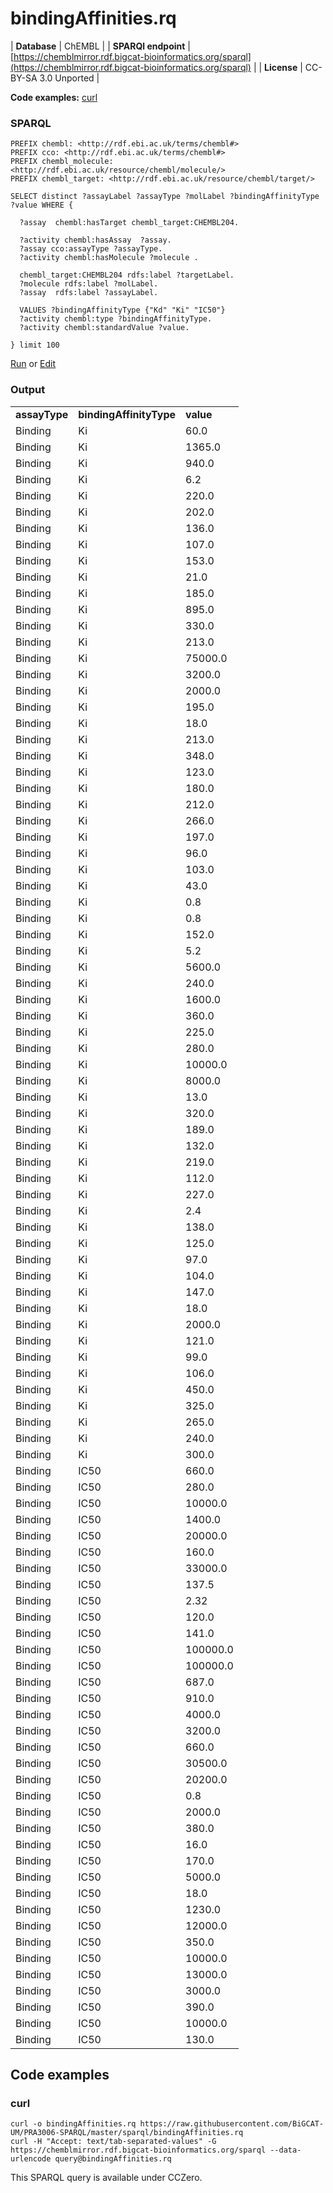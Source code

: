 # bindingAffinities.rq

| **Database** | ChEMBL |
| **SPARQl endpoint** | [https://chemblmirror.rdf.bigcat-bioinformatics.org/sparql](https://chemblmirror.rdf.bigcat-bioinformatics.org/sparql) |
| **License** | CC-BY-SA 3.0 Unported |

**Code examples:** [curl](#curl)

### SPARQL

```sparql
PREFIX chembl: <http://rdf.ebi.ac.uk/terms/chembl#>
PREFIX cco: <http://rdf.ebi.ac.uk/terms/chembl#>
PREFIX chembl_molecule: <http://rdf.ebi.ac.uk/resource/chembl/molecule/>
PREFIX chembl_target: <http://rdf.ebi.ac.uk/resource/chembl/target/>

SELECT distinct ?assayLabel ?assayType ?molLabel ?bindingAffinityType ?value WHERE {

  ?assay  chembl:hasTarget chembl_target:CHEMBL204.
  
  ?activity chembl:hasAssay  ?assay.
  ?assay cco:assayType ?assayType.
  ?activity chembl:hasMolecule ?molecule .

  chembl_target:CHEMBL204 rdfs:label ?targetLabel.
  ?molecule rdfs:label ?molLabel.
  ?assay  rdfs:label ?assayLabel.

  VALUES ?bindingAffinityType {"Kd" "Ki" "IC50"}
  ?activity chembl:type ?bindingAffinityType.
  ?activity chembl:standardValue ?value.

} limit 100
```

[Run](https://chemblmirror.rdf.bigcat-bioinformatics.org/sparql/?query=PREFIX%20chembl%3A%20%3Chttp%3A%2F%2Frdf.ebi.ac.uk%2Fterms%2Fchembl%23%3E%0APREFIX%20cco%3A%20%3Chttp%3A%2F%2Frdf.ebi.ac.uk%2Fterms%2Fchembl%23%3E%0APREFIX%20chembl_molecule%3A%20%3Chttp%3A%2F%2Frdf.ebi.ac.uk%2Fresource%2Fchembl%2Fmolecule%2F%3E%0APREFIX%20chembl_target%3A%20%3Chttp%3A%2F%2Frdf.ebi.ac.uk%2Fresource%2Fchembl%2Ftarget%2F%3E%0A%0ASELECT%20distinct%20%3FassayLabel%20%3FassayType%20%3FmolLabel%20%3FbindingAffinityType%20%3Fvalue%20WHERE%20%7B%0A%0A%20%20%3Fassay%20%20chembl%3AhasTarget%20chembl_target%3ACHEMBL204.%0A%20%20%0A%20%20%3Factivity%20chembl%3AhasAssay%20%20%3Fassay.%0A%20%20%3Fassay%20cco%3AassayType%20%3FassayType.%0A%20%20%3Factivity%20chembl%3AhasMolecule%20%3Fmolecule%20.%0A%0A%20%20chembl_target%3ACHEMBL204%20rdfs%3Alabel%20%3FtargetLabel.%0A%20%20%3Fmolecule%20rdfs%3Alabel%20%3FmolLabel.%0A%20%20%3Fassay%20%20rdfs%3Alabel%20%3FassayLabel.%0A%0A%20%20VALUES%20%3FbindingAffinityType%20%7B%22Kd%22%20%22Ki%22%20%22IC50%22%7D%0A%20%20%3Factivity%20chembl%3Atype%20%3FbindingAffinityType.%0A%20%20%3Factivity%20chembl%3AstandardValue%20%3Fvalue.%0A%0A%7D%20limit%20100%0A) or [Edit](https://chemblmirror.rdf.bigcat-bioinformatics.org/?q=PREFIX%20chembl%3A%20%3Chttp%3A%2F%2Frdf.ebi.ac.uk%2Fterms%2Fchembl%23%3E%0APREFIX%20cco%3A%20%3Chttp%3A%2F%2Frdf.ebi.ac.uk%2Fterms%2Fchembl%23%3E%0APREFIX%20chembl_molecule%3A%20%3Chttp%3A%2F%2Frdf.ebi.ac.uk%2Fresource%2Fchembl%2Fmolecule%2F%3E%0APREFIX%20chembl_target%3A%20%3Chttp%3A%2F%2Frdf.ebi.ac.uk%2Fresource%2Fchembl%2Ftarget%2F%3E%0A%0ASELECT%20distinct%20%3FassayLabel%20%3FassayType%20%3FmolLabel%20%3FbindingAffinityType%20%3Fvalue%20WHERE%20%7B%0A%0A%20%20%3Fassay%20%20chembl%3AhasTarget%20chembl_target%3ACHEMBL204.%0A%20%20%0A%20%20%3Factivity%20chembl%3AhasAssay%20%20%3Fassay.%0A%20%20%3Fassay%20cco%3AassayType%20%3FassayType.%0A%20%20%3Factivity%20chembl%3AhasMolecule%20%3Fmolecule%20.%0A%0A%20%20chembl_target%3ACHEMBL204%20rdfs%3Alabel%20%3FtargetLabel.%0A%20%20%3Fmolecule%20rdfs%3Alabel%20%3FmolLabel.%0A%20%20%3Fassay%20%20rdfs%3Alabel%20%3FassayLabel.%0A%0A%20%20VALUES%20%3FbindingAffinityType%20%7B%22Kd%22%20%22Ki%22%20%22IC50%22%7D%0A%20%20%3Factivity%20chembl%3Atype%20%3FbindingAffinityType.%0A%20%20%3Factivity%20chembl%3AstandardValue%20%3Fvalue.%0A%0A%7D%20limit%20100%0A)



### Output

<!-- https://chemblmirror.rdf.bigcat-bioinformatics.org/sparql -->
<table>
  <tr>
    <td><b>assayType</b></td>
    <td><b>bindingAffinityType</b></td>
    <td><b>value</b></td>
  </tr>
  <tr>
    <td>Binding</td>
    <td>Ki</td>
    <td>60.0</td>
  </tr>
  <tr>
    <td>Binding</td>
    <td>Ki</td>
    <td>1365.0</td>
  </tr>
  <tr>
    <td>Binding</td>
    <td>Ki</td>
    <td>940.0</td>
  </tr>
  <tr>
    <td>Binding</td>
    <td>Ki</td>
    <td>6.2</td>
  </tr>
  <tr>
    <td>Binding</td>
    <td>Ki</td>
    <td>220.0</td>
  </tr>
  <tr>
    <td>Binding</td>
    <td>Ki</td>
    <td>202.0</td>
  </tr>
  <tr>
    <td>Binding</td>
    <td>Ki</td>
    <td>136.0</td>
  </tr>
  <tr>
    <td>Binding</td>
    <td>Ki</td>
    <td>107.0</td>
  </tr>
  <tr>
    <td>Binding</td>
    <td>Ki</td>
    <td>153.0</td>
  </tr>
  <tr>
    <td>Binding</td>
    <td>Ki</td>
    <td>21.0</td>
  </tr>
  <tr>
    <td>Binding</td>
    <td>Ki</td>
    <td>185.0</td>
  </tr>
  <tr>
    <td>Binding</td>
    <td>Ki</td>
    <td>895.0</td>
  </tr>
  <tr>
    <td>Binding</td>
    <td>Ki</td>
    <td>330.0</td>
  </tr>
  <tr>
    <td>Binding</td>
    <td>Ki</td>
    <td>213.0</td>
  </tr>
  <tr>
    <td>Binding</td>
    <td>Ki</td>
    <td>75000.0</td>
  </tr>
  <tr>
    <td>Binding</td>
    <td>Ki</td>
    <td>3200.0</td>
  </tr>
  <tr>
    <td>Binding</td>
    <td>Ki</td>
    <td>2000.0</td>
  </tr>
  <tr>
    <td>Binding</td>
    <td>Ki</td>
    <td>195.0</td>
  </tr>
  <tr>
    <td>Binding</td>
    <td>Ki</td>
    <td>18.0</td>
  </tr>
  <tr>
    <td>Binding</td>
    <td>Ki</td>
    <td>213.0</td>
  </tr>
  <tr>
    <td>Binding</td>
    <td>Ki</td>
    <td>348.0</td>
  </tr>
  <tr>
    <td>Binding</td>
    <td>Ki</td>
    <td>123.0</td>
  </tr>
  <tr>
    <td>Binding</td>
    <td>Ki</td>
    <td>180.0</td>
  </tr>
  <tr>
    <td>Binding</td>
    <td>Ki</td>
    <td>212.0</td>
  </tr>
  <tr>
    <td>Binding</td>
    <td>Ki</td>
    <td>266.0</td>
  </tr>
  <tr>
    <td>Binding</td>
    <td>Ki</td>
    <td>197.0</td>
  </tr>
  <tr>
    <td>Binding</td>
    <td>Ki</td>
    <td>96.0</td>
  </tr>
  <tr>
    <td>Binding</td>
    <td>Ki</td>
    <td>103.0</td>
  </tr>
  <tr>
    <td>Binding</td>
    <td>Ki</td>
    <td>43.0</td>
  </tr>
  <tr>
    <td>Binding</td>
    <td>Ki</td>
    <td>0.8</td>
  </tr>
  <tr>
    <td>Binding</td>
    <td>Ki</td>
    <td>0.8</td>
  </tr>
  <tr>
    <td>Binding</td>
    <td>Ki</td>
    <td>152.0</td>
  </tr>
  <tr>
    <td>Binding</td>
    <td>Ki</td>
    <td>5.2</td>
  </tr>
  <tr>
    <td>Binding</td>
    <td>Ki</td>
    <td>5600.0</td>
  </tr>
  <tr>
    <td>Binding</td>
    <td>Ki</td>
    <td>240.0</td>
  </tr>
  <tr>
    <td>Binding</td>
    <td>Ki</td>
    <td>1600.0</td>
  </tr>
  <tr>
    <td>Binding</td>
    <td>Ki</td>
    <td>360.0</td>
  </tr>
  <tr>
    <td>Binding</td>
    <td>Ki</td>
    <td>225.0</td>
  </tr>
  <tr>
    <td>Binding</td>
    <td>Ki</td>
    <td>280.0</td>
  </tr>
  <tr>
    <td>Binding</td>
    <td>Ki</td>
    <td>10000.0</td>
  </tr>
  <tr>
    <td>Binding</td>
    <td>Ki</td>
    <td>8000.0</td>
  </tr>
  <tr>
    <td>Binding</td>
    <td>Ki</td>
    <td>13.0</td>
  </tr>
  <tr>
    <td>Binding</td>
    <td>Ki</td>
    <td>320.0</td>
  </tr>
  <tr>
    <td>Binding</td>
    <td>Ki</td>
    <td>189.0</td>
  </tr>
  <tr>
    <td>Binding</td>
    <td>Ki</td>
    <td>132.0</td>
  </tr>
  <tr>
    <td>Binding</td>
    <td>Ki</td>
    <td>219.0</td>
  </tr>
  <tr>
    <td>Binding</td>
    <td>Ki</td>
    <td>112.0</td>
  </tr>
  <tr>
    <td>Binding</td>
    <td>Ki</td>
    <td>227.0</td>
  </tr>
  <tr>
    <td>Binding</td>
    <td>Ki</td>
    <td>2.4</td>
  </tr>
  <tr>
    <td>Binding</td>
    <td>Ki</td>
    <td>138.0</td>
  </tr>
  <tr>
    <td>Binding</td>
    <td>Ki</td>
    <td>125.0</td>
  </tr>
  <tr>
    <td>Binding</td>
    <td>Ki</td>
    <td>97.0</td>
  </tr>
  <tr>
    <td>Binding</td>
    <td>Ki</td>
    <td>104.0</td>
  </tr>
  <tr>
    <td>Binding</td>
    <td>Ki</td>
    <td>147.0</td>
  </tr>
  <tr>
    <td>Binding</td>
    <td>Ki</td>
    <td>18.0</td>
  </tr>
  <tr>
    <td>Binding</td>
    <td>Ki</td>
    <td>2000.0</td>
  </tr>
  <tr>
    <td>Binding</td>
    <td>Ki</td>
    <td>121.0</td>
  </tr>
  <tr>
    <td>Binding</td>
    <td>Ki</td>
    <td>99.0</td>
  </tr>
  <tr>
    <td>Binding</td>
    <td>Ki</td>
    <td>106.0</td>
  </tr>
  <tr>
    <td>Binding</td>
    <td>Ki</td>
    <td>450.0</td>
  </tr>
  <tr>
    <td>Binding</td>
    <td>Ki</td>
    <td>325.0</td>
  </tr>
  <tr>
    <td>Binding</td>
    <td>Ki</td>
    <td>265.0</td>
  </tr>
  <tr>
    <td>Binding</td>
    <td>Ki</td>
    <td>240.0</td>
  </tr>
  <tr>
    <td>Binding</td>
    <td>Ki</td>
    <td>300.0</td>
  </tr>
  <tr>
    <td>Binding</td>
    <td>IC50</td>
    <td>660.0</td>
  </tr>
  <tr>
    <td>Binding</td>
    <td>IC50</td>
    <td>280.0</td>
  </tr>
  <tr>
    <td>Binding</td>
    <td>IC50</td>
    <td>10000.0</td>
  </tr>
  <tr>
    <td>Binding</td>
    <td>IC50</td>
    <td>1400.0</td>
  </tr>
  <tr>
    <td>Binding</td>
    <td>IC50</td>
    <td>20000.0</td>
  </tr>
  <tr>
    <td>Binding</td>
    <td>IC50</td>
    <td>160.0</td>
  </tr>
  <tr>
    <td>Binding</td>
    <td>IC50</td>
    <td>33000.0</td>
  </tr>
  <tr>
    <td>Binding</td>
    <td>IC50</td>
    <td>137.5</td>
  </tr>
  <tr>
    <td>Binding</td>
    <td>IC50</td>
    <td>2.32</td>
  </tr>
  <tr>
    <td>Binding</td>
    <td>IC50</td>
    <td>120.0</td>
  </tr>
  <tr>
    <td>Binding</td>
    <td>IC50</td>
    <td>141.0</td>
  </tr>
  <tr>
    <td>Binding</td>
    <td>IC50</td>
    <td>100000.0</td>
  </tr>
  <tr>
    <td>Binding</td>
    <td>IC50</td>
    <td>100000.0</td>
  </tr>
  <tr>
    <td>Binding</td>
    <td>IC50</td>
    <td>687.0</td>
  </tr>
  <tr>
    <td>Binding</td>
    <td>IC50</td>
    <td>910.0</td>
  </tr>
  <tr>
    <td>Binding</td>
    <td>IC50</td>
    <td>4000.0</td>
  </tr>
  <tr>
    <td>Binding</td>
    <td>IC50</td>
    <td>3200.0</td>
  </tr>
  <tr>
    <td>Binding</td>
    <td>IC50</td>
    <td>660.0</td>
  </tr>
  <tr>
    <td>Binding</td>
    <td>IC50</td>
    <td>30500.0</td>
  </tr>
  <tr>
    <td>Binding</td>
    <td>IC50</td>
    <td>20200.0</td>
  </tr>
  <tr>
    <td>Binding</td>
    <td>IC50</td>
    <td>0.8</td>
  </tr>
  <tr>
    <td>Binding</td>
    <td>IC50</td>
    <td>2000.0</td>
  </tr>
  <tr>
    <td>Binding</td>
    <td>IC50</td>
    <td>380.0</td>
  </tr>
  <tr>
    <td>Binding</td>
    <td>IC50</td>
    <td>16.0</td>
  </tr>
  <tr>
    <td>Binding</td>
    <td>IC50</td>
    <td>170.0</td>
  </tr>
  <tr>
    <td>Binding</td>
    <td>IC50</td>
    <td>5000.0</td>
  </tr>
  <tr>
    <td>Binding</td>
    <td>IC50</td>
    <td>18.0</td>
  </tr>
  <tr>
    <td>Binding</td>
    <td>IC50</td>
    <td>1230.0</td>
  </tr>
  <tr>
    <td>Binding</td>
    <td>IC50</td>
    <td>12000.0</td>
  </tr>
  <tr>
    <td>Binding</td>
    <td>IC50</td>
    <td>350.0</td>
  </tr>
  <tr>
    <td>Binding</td>
    <td>IC50</td>
    <td>10000.0</td>
  </tr>
  <tr>
    <td>Binding</td>
    <td>IC50</td>
    <td>13000.0</td>
  </tr>
  <tr>
    <td>Binding</td>
    <td>IC50</td>
    <td>3000.0</td>
  </tr>
  <tr>
    <td>Binding</td>
    <td>IC50</td>
    <td>390.0</td>
  </tr>
  <tr>
    <td>Binding</td>
    <td>IC50</td>
    <td>10000.0</td>
  </tr>
  <tr>
    <td>Binding</td>
    <td>IC50</td>
    <td>130.0</td>
  </tr>
</table>

## Code examples

### curl

```shell
curl -o bindingAffinities.rq https://raw.githubusercontent.com/BiGCAT-UM/PRA3006-SPARQL/master/sparql/bindingAffinities.rq
curl -H "Accept: text/tab-separated-values" -G https://chemblmirror.rdf.bigcat-bioinformatics.org/sparql --data-urlencode query@bindingAffinities.rq
```

This SPARQL query is available under CCZero.
